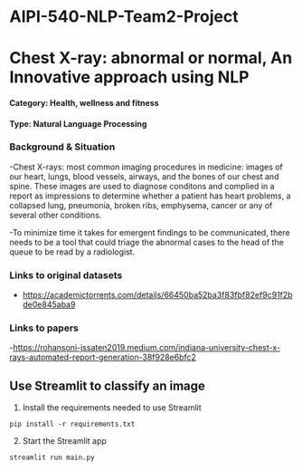# AIPI-540-NLP-Team2-Project

# Chest X-ray: abnormal or normal, An Innovative approach using NLP

#### Category: Health, wellness and fitness
#### Type: Natural Language Processing

### Background & Situation 
-Chest X-rays: most common imaging procedures in medicine: images of our heart, lungs, blood vessels, airways, and the bones of our chest and spine. These images are used to diagnose conditons and complied in a report as impressions to determine whether a patient has heart problems, a collapsed lung, pneumonia, broken ribs, emphysema, cancer or any of several other conditions. 

-To minimize time it takes for emergent findings to be communicated, there needs to be a tool that could triage the abnormal cases to the head of the queue to be read  by a radiologist. 

### Links to original datasets
- https://academictorrents.com/details/66450ba52ba3f83fbf82ef9c91f2bde0e845aba9

### Links to papers
-https://rohansoni-jssaten2019.medium.com/indiana-university-chest-x-rays-automated-report-generation-38f928e6bfc2

## Use Streamlit to classify an image
1. Install the requirements needed to use Streamlit
```
pip install -r requirements.txt
```
2. Start the Streamlit app
```
streamlit run main.py
```


